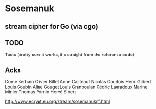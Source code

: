 # Sosemanuk
## stream cipher for Go (via cgo)

## TODO

Tests (pretty sure it works, it's straight from the reference code)


## Acks

Come Berbain
Olivier Billet
Anne Canteaut
Nicolas Courtois
Henri Gilbert
Louis Goubin
Aline Gouget
Louis Granboulan
Cédric Lauradoux
Marine Minier
Thomas Pornin
Hervé Sibert

http://www.ecrypt.eu.org/stream/sosemanukpf.html
